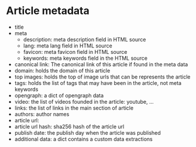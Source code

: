 # Article metadata

- title
- meta
    - description: meta description field in HTML source
    - lang: meta lang field in HTML source
    - favicon: meta favicon field in HTML source
    - keywords: meta keywords field in the HTML source
- canonical link: The canonical link of this article if found in the meta data
- domain: holds the domain of this article
- top images: holds the top of image urls that can be represents the article
- tags: holds the list of tags that may have been in the article, not meta keywords
- opengraph: a dict of opengraph data
- video: the list of videos founded in the article: youtube, ...
- links: the list of links in the main section of article
- authors: author names
- article url:
- article url hash: sha256 hash of the article url
- publish date: the publish day when the article was published
- additional data: a dict contains a custom data extractions

